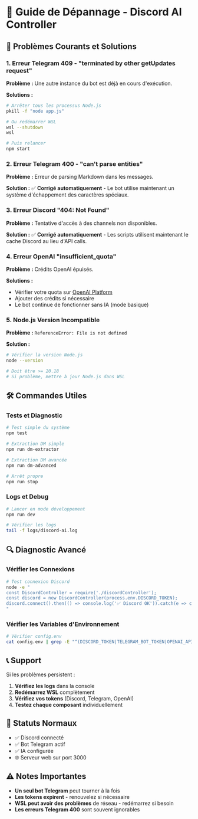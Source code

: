 # 🔧 Guide de Dépannage - Discord AI Controller

## 🚨 Problèmes Courants et Solutions

### 1. **Erreur Telegram 409 - "terminated by other getUpdates request"**

**Problème :** Une autre instance du bot est déjà en cours d'exécution.

**Solutions :**
```bash
# Arrêter tous les processus Node.js
pkill -f "node app.js"

# Ou redémarrer WSL
wsl --shutdown
wsl

# Puis relancer
npm start
```

### 2. **Erreur Telegram 400 - "can't parse entities"**

**Problème :** Erreur de parsing Markdown dans les messages.

**Solution :** ✅ **Corrigé automatiquement** - Le bot utilise maintenant un système d'échappement des caractères spéciaux.

### 3. **Erreur Discord "404: Not Found"**

**Problème :** Tentative d'accès à des channels non disponibles.

**Solution :** ✅ **Corrigé automatiquement** - Les scripts utilisent maintenant le cache Discord au lieu d'API calls.

### 4. **Erreur OpenAI "insufficient_quota"**

**Problème :** Crédits OpenAI épuisés.

**Solutions :**
- Vérifier votre quota sur [OpenAI Platform](https://platform.openai.com/usage)
- Ajouter des crédits si nécessaire
- Le bot continue de fonctionner sans IA (mode basique)

### 5. **Node.js Version Incompatible**

**Problème :** `ReferenceError: File is not defined`

**Solution :**
```bash
# Vérifier la version Node.js
node --version

# Doit être >= 20.18
# Si problème, mettre à jour Node.js dans WSL
```

## 🛠️ Commandes Utiles

### Tests et Diagnostic
```bash
# Test simple du système
npm test

# Extraction DM simple
npm run dm-extractor

# Extraction DM avancée
npm run dm-advanced

# Arrêt propre
npm run stop
```

### Logs et Debug
```bash
# Lancer en mode développement
npm run dev

# Vérifier les logs
tail -f logs/discord-ai.log
```

## 🔍 Diagnostic Avancé

### Vérifier les Connexions
```bash
# Test connexion Discord
node -e "
const DiscordController = require('./discordController');
const discord = new DiscordController(process.env.DISCORD_TOKEN);
discord.connect().then(() => console.log('✅ Discord OK')).catch(e => console.error('❌ Discord:', e.message));
"
```

### Vérifier les Variables d'Environnement
```bash
# Vérifier config.env
cat config.env | grep -E "^(DISCORD_TOKEN|TELEGRAM_BOT_TOKEN|OPENAI_API_KEY)"
```

## 📞 Support

Si les problèmes persistent :

1. **Vérifiez les logs** dans la console
2. **Redémarrez WSL** complètement
3. **Vérifiez vos tokens** (Discord, Telegram, OpenAI)
4. **Testez chaque composant** individuellement

## 🎯 Statuts Normaux

- ✅ Discord connecté
- ✅ Bot Telegram actif  
- ✅ IA configurée
- 🌐 Serveur web sur port 3000

## ⚠️ Notes Importantes

- **Un seul bot Telegram** peut tourner à la fois
- **Les tokens expirent** - renouvelez si nécessaire
- **WSL peut avoir des problèmes** de réseau - redémarrez si besoin
- **Les erreurs Telegram 400** sont souvent ignorables
